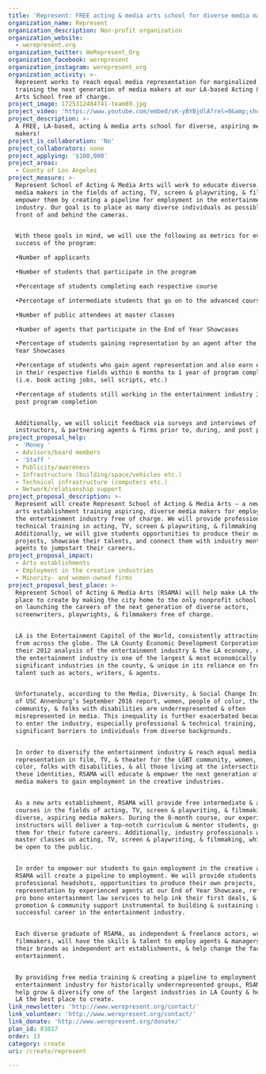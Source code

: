 ```yaml
---
title: 'Represent: FREE acting & media arts school for diverse media makers!'
organization_name: Represent
organization_description: Non-profit organization
organization_website:
  - werepresent.org
organization_twitter: WeRepresent_Org
organization_facebook: werepresent
organization_instagram: werepresent_org
organization_activity: >-
  Represent works to reach equal media representation for marginalized groups by
  training the next generation of media makers at our LA-based Acting & Media
  Arts School free of charge.
project_image: 1725312484741-team89.jpg
project_video: 'https://www.youtube.com/embed/vK-yBYBjdlA?rel=0&amp;showinfo=0'
project_description: >-
  A FREE, LA-based, acting & media arts school for diverse, aspiring media
  makers!
project_is_collaboration: 'No'
project_collaborators: none
project_applying: '$100,000'
project_areas:
  - County of Los Angeles
project_measure: >-
  Represent School of Acting & Media Arts will work to educate diverse, aspiring
  media makers in the fields of acting, TV, screen & playwriting, & filmmaking &
  empower them by creating a pipeline for employment in the entertainment
  industry. Our goal is to place as many diverse individuals as possible in
  front of and behind the cameras.


  With these goals in mind, we will use the following as metrics for evaluating
  success of the program:

  •Number of applicants

  •Number of students that participate in the program

  •Percentage of students completing each respective course

  •Percentage of intermediate students that go on to the advanced course

  •Number of public attendees at master classes 

  •Number of agents that participate in the End of Year Showcases

  •Percentage of students gaining representation by an agent after the End of
  Year Showcases

  •Percentage of students who gain agent representation and also earn employment
  in their respective fields within 6 months to 1 year of program completion
  (i.e. book acting jobs, sell scripts, etc.)

  •Percentage of students still working in the entertainment industry 3-5 years
  post program completion


  Additionally, we will solicit feedback via surveys and interviews of students,
  instructors, & partnering agents & firms prior to, during, and post program.
project_proposal_help:
  - 'Money '
  - Advisors/board members
  - 'Staff '
  - Publicity/awareness
  - Infrastructure (building/space/vehicles etc.)
  - Technical infrastructure (computers etc.)
  - Network/relationship support
project_proposal_description: >-
  Represent will create Represent School of Acting & Media Arts – a new LA-based
  arts establishment training aspiring, diverse media makers for employment in
  the entertainment industry free of charge. We will provide professional
  technical training in acting, TV, screen & playwriting, & filmmaking.
  Additionally, we will give students opportunities to produce their own
  projects, showcase their talents, and connect them with industry mentors and
  agents to jumpstart their careers.
project_proposal_impact:
  - Arts establishments
  - Employment in the creative industries
  - Minority- and women-owned firms
project_proposal_best_place: >-
  Represent School of Acting & Media Arts (RSAMA) will help make LA the best
  place to create by making the city home to the only nonprofit school focused
  on launching the careers of the next generation of diverse actors,
  screenwriters, playwrights, & filmmakers free of charge. 


  LA is the Entertainment Capitol of the World, consistently attracting talent
  from across the globe. The LA County Economic Development Corporation, in
  their 2012 analysis of the entertainment industry & the LA economy, noted that
  the entertainment industry is one of the largest & most economically
  significant industries in the county, & unique in its reliance on freelance
  talent such as actors, writers, & agents. 


  Unfortunately, according to the Media, Diversity, & Social Change Initiative
  of USC Annenburg’s September 2016 report, women, people of color, the LGBT
  community, & folks with disabilities are underrepresented & often
  misrepresented in media. This inequality is further exacerbated because costs
  to enter the industry, especially professional & technical training, are
  significant barriers to individuals from diverse backgrounds. 


  In order to diversify the entertainment industry & reach equal media
  representation in film, TV, & theater for the LGBT community, women, people of
  color, folks with disabilities, & all those living at the intersection of
  these identities, RSAMA will educate & empower the next generation of diverse
  media makers to gain employment in the creative industries. 


  As a new arts establishment, RSAMA will provide free intermediate & advanced
  courses in the fields of acting, TV, screen & playwriting, & filmmaking to
  diverse, aspiring media makers. During the 8-month course, our experienced
  instructors will deliver a top-notch curriculum & mentor students, grooming
  them for their future careers. Additionally, industry professionals will teach
  master classes on acting, TV, screen & playwriting, & filmmaking, which will
  be open to the public. 


  In order to empower our students to gain employment in the creative arts,
  RSAMA will create a pipeline to employment. We will provide students with
  professional headshots, opportunities to produce their own projects,
  representation by experienced agents at our End of Year Showcase, referrals to
  pro bono entertainment law services to help ink their first deals, & the
  promotion & community support instrumental to building & sustaining a
  successful career in the entertainment industry. 


  Each diverse graduate of RSAMA, as independent & freelance actors, writers &
  filmmakers, will have the skills & talent to employ agents & managers, build
  their brands as independent art establishments, & help change the face of
  entertainment. 


  By providing free media training & creating a pipeline to employment in the
  entertainment industry for historically underrepresented groups, RSAMA will
  help grow & diversify one of the largest industries in LA County & help make
  LA the best place to create.
link_newsletter: 'http://www.werepresent.org/contact/'
link_volunteer: 'http://www.werepresent.org/contact/'
link_donate: 'http://www.werepresent.org/donate/'
plan_id: 83817
order: 13
category: create
uri: /create/represent

---
```

